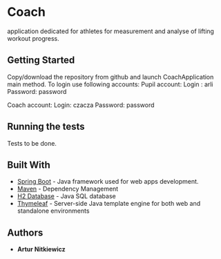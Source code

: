 # Coach 
application dedicated for athletes for measurement and analyse of lifting workout progress.


## Getting Started

Copy/download the repository from github and launch CoachApplication main method.
To login use following accounts:
Pupil account:
Login : arli 
Password: password

Coach account:
Login: czacza
Password: password

## Running the tests

Tests to be done.


## Built With

* [Spring Boot](https://spring.io/projects/spring-boot) - Java framework used for web apps development.
* [Maven](https://maven.apache.org/) - Dependency Management
* [H2 Database](https://www.h2database.com/) - Java SQL database
* [Thymeleaf](https://www.thymeleaf.org/) - Server-side Java template engine for both web and standalone environments


## Authors

* **Artur Nitkiewicz** 